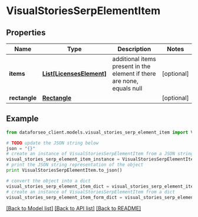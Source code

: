 # VisualStoriesSerpElementItem


## Properties

Name | Type | Description | Notes
------------ | ------------- | ------------- | -------------
**items** | [**List[LicensesElement]**](LicensesElement.md) | additional items present in the element if there are none, equals null | [optional] 
**rectangle** | [**Rectangle**](Rectangle.md) |  | [optional] 

## Example

```python
from dataforseo_client.models.visual_stories_serp_element_item import VisualStoriesSerpElementItem

# TODO update the JSON string below
json = "{}"
# create an instance of VisualStoriesSerpElementItem from a JSON string
visual_stories_serp_element_item_instance = VisualStoriesSerpElementItem.from_json(json)
# print the JSON string representation of the object
print VisualStoriesSerpElementItem.to_json()

# convert the object into a dict
visual_stories_serp_element_item_dict = visual_stories_serp_element_item_instance.to_dict()
# create an instance of VisualStoriesSerpElementItem from a dict
visual_stories_serp_element_item_form_dict = visual_stories_serp_element_item.from_dict(visual_stories_serp_element_item_dict)
```
[[Back to Model list]](../README.md#documentation-for-models) [[Back to API list]](../README.md#documentation-for-api-endpoints) [[Back to README]](../README.md)


